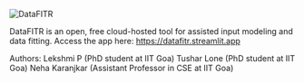 ![DataFITR](https:https://github.com/NehaKaranjkar/DataFITR/blob/master/MISC/datafitrlogo.PNG?)

DataFITR is an open, free cloud-hosted tool for assisted input modeling and data fitting.
Access the app here: https://datafitr.streamlit.app

Authors: 
Lekshmi P (PhD student at IIT Goa)
Tushar Lone (PhD student at IIT Goa)
Neha Karanjkar (Assistant Professor in CSE at IIT Goa)
